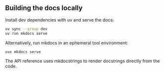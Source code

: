 ## Building the docs locally

Install dev dependencies with uv and serve the docs:

```bash
uv sync --group dev
uv run mkdocs serve
```

Alternatively, run mkdocs in an ephemeral tool environment:

```bash
uvx mkdocs serve
```

The API reference uses mkdocstrings to render docstrings directly from the code.

